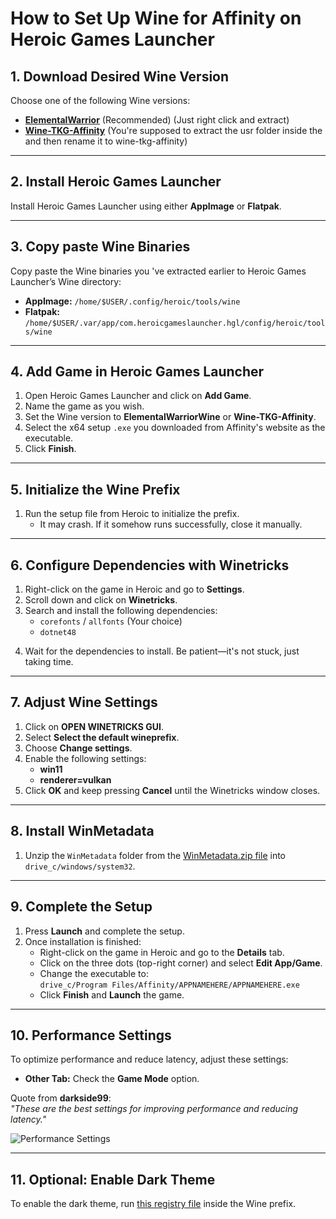 # How to Set Up Wine for Affinity on Heroic Games Launcher

## 1. Download Desired Wine Version

Choose one of the following Wine versions:

- [**ElementalWarrior**](https://github.com/Twig6943/ElementalWarrior-wine-binaries/releases) (Recommended) (Just right click and extract)
- [**Wine-TKG-Affinity**](https://github.com/daegalus/wine-tkg-affinity/releases) (You're supposed to extract the usr folder inside the  and then rename it to wine-tkg-affinity)

---

## 2. Install Heroic Games Launcher

Install Heroic Games Launcher using either **AppImage** or **Flatpak**.

---

## 3. Copy paste Wine Binaries

Copy paste the Wine binaries you 've extracted earlier to Heroic Games Launcher’s Wine directory:

- **AppImage:** `/home/$USER/.config/heroic/tools/wine`
- **Flatpak:** `/home/$USER/.var/app/com.heroicgameslauncher.hgl/config/heroic/tools/wine`

---

## 4. Add Game in Heroic Games Launcher

1. Open Heroic Games Launcher and click on **Add Game**.
2. Name the game as you wish.
3. Set the Wine version to **ElementalWarriorWine** or **Wine-TKG-Affinity**.
4. Select the x64 setup `.exe` you downloaded from Affinity's website as the executable.
5. Click **Finish**.

---

## 5. Initialize the Wine Prefix

1. Run the setup file from Heroic to initialize the prefix.
   - It may crash. If it somehow runs successfully, close it manually.

---

## 6. Configure Dependencies with Winetricks

1. Right-click on the game in Heroic and go to **Settings**.
2. Scroll down and click on **Winetricks**.
3. Search and install the following dependencies:
    - `corefonts` / `allfonts` (Your choice)
    - `dotnet48`
  <!-- vcrun2015 (Not sure if I should include this). -->
4. Wait for the dependencies to install. Be patient—it's not stuck, just taking time.

---

## 7. Adjust Wine Settings

1. Click on **OPEN WINETRICKS GUI**.
2. Select **Select the default wineprefix**.
3. Choose **Change settings**.
4. Enable the following settings:
    - **win11**
    - **renderer=vulkan**
5. Click **OK** and keep pressing **Cancel** until the Winetricks window closes.

---

## 8. Install WinMetadata

1. Unzip the `WinMetadata` folder from the [WinMetadata.zip file](https://archive.org/download/win-metadata/WinMetadata.zip) into `drive_c/windows/system32`.

---

## 9. Complete the Setup

1. Press **Launch** and complete the setup.
2. Once installation is finished:
    - Right-click on the game in Heroic and go to the **Details** tab.
    - Click on the three dots (top-right corner) and select **Edit App/Game**.
    - Change the executable to:  
      `drive_c/Program Files/Affinity/APPNAMEHERE/APPNAMEHERE.exe`
    - Click **Finish** and **Launch** the game.

---

## 10. Performance Settings

To optimize performance and reduce latency, adjust these settings:

- **Other Tab:** Check the **Game Mode** option.

Quote from **darkside99**:  
*"These are the best settings for improving performance and reducing latency."*

![Performance Settings](https://github.com/user-attachments/assets/a274d0d6-538e-4288-9365-73bdf4fa2e16)

---

## 11. Optional: Enable Dark Theme

To enable the dark theme, run [this registry file](https://raw.githubusercontent.com/Twig6943/AffinityOnLinux/refs/heads/main/wine-dark-theme.reg) inside the Wine prefix.
